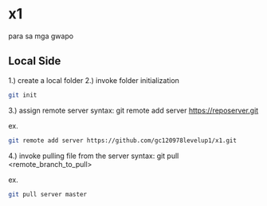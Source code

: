 # x1
para sa mga gwapo

## Local Side
1.) create a local folder
2.) invoke folder initialization 

```sh
git init
```

3.) assign remote server
syntax:
git remote add server <https://reposerver.git>

ex.
```sh
git remote add server https://github.com/gc120978levelup1/x1.git 
```

4.)  invoke pulling file from the server
syntax:
git pull <assigned remote_server> <remote_branch_to_pull>

ex.
```sh
git pull server master
```
